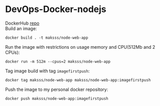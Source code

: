# DevOps-Docker-nodejs
DockerHub [repo](https://hub.docker.com/repository/docker/maksss/node-web-app)  
Build an image:
```
docker build . -t maksss/node-web-app
```

Run the image with restrictions on usage memory and CPU(512Mb and 2 CPUs):
```
docker run -m 512m --cpus=2 maksss/node-web-app
```

Tag image build with tag `imagefirstpush`:
```
docker tag maksss/node-web-app maksss/node-web-app:imagefirstpush
```

Push the image to my personal docker repository:

```
docker push maksss/node-web-app:imagefirstpush
```